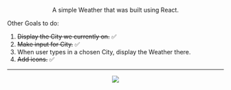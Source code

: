 <p align="center"/>A simple Weather that was built using React.

Other Goals to do:

1. ~~Display the City we currently on.~~ ✅
2. ~~Make input for City.~~ ✅
3. When user types in a chosen City, display the Weather there.
4. ~~Add icons.~~ ✅
------

<p align="center">
  <img src="https://cdn.discordapp.com/attachments/897994953907666954/935169406772842587/unknown.png"/>
</p>
